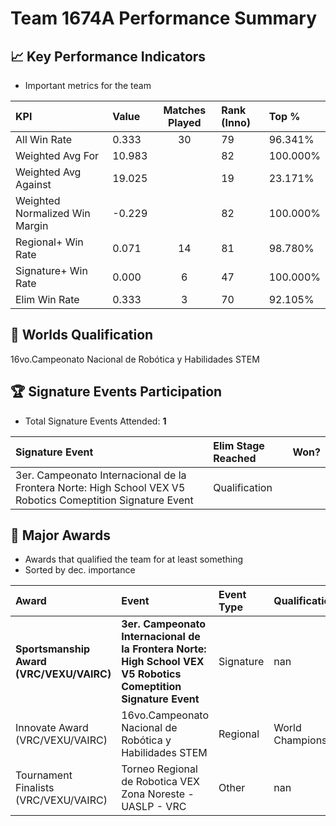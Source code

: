 # Team 1674A Performance Summary

## 📈 Key Performance Indicators
- Important metrics for the team

| KPI | Value | Matches Played | Rank (Inno) | Top % |
|:---|:-----|:--------------:|:----|:-----|
| All Win Rate | 0.333 | 30 | 79 | 96.341% |
| Weighted Avg For | 10.983 |  | 82 | 100.000% |
| Weighted Avg Against | 19.025 |  | 19 | 23.171% |
| Weighted Normalized Win Margin | -0.229 |  | 82 | 100.000% |
| Regional+ Win Rate | 0.071 | 14 | 81 | 98.780% |
| Signature+ Win Rate | 0.000 | 6 | 47 | 100.000% |
| Elim Win Rate | 0.333 | 3 | 70 | 92.105% |


## 🎯 Worlds Qualification
16vo.Campeonato Nacional de Robótica y Habilidades STEM

## 🏆 Signature Events Participation
- Total Signature Events Attended: **1**

| Signature Event | Elim Stage Reached | Won? |
|:----------------|:-------------------|:----|
| 3er. Campeonato Internacional de la Frontera Norte: High School VEX V5 Robotics Comeptition Signature Event | Qualification |  |


## 🥇 Major Awards
- Awards that qualified the team for at least something
- Sorted by dec. importance

| Award | Event | Event Type | Qualification |
|:------|:------|:-----------|:--------------|
| **Sportsmanship Award (VRC/VEXU/VAIRC)** | **3er. Campeonato Internacional de la Frontera Norte: High School VEX V5 Robotics Comeptition Signature Event** | Signature | nan |
| Innovate Award (VRC/VEXU/VAIRC) | 16vo.Campeonato Nacional de Robótica y Habilidades STEM | Regional | World Championship |
| Tournament Finalists (VRC/VEXU/VAIRC) | Torneo Regional de Robotica VEX Zona Noreste - UASLP - VRC | Other | nan |

